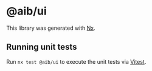 # @aib/ui

This library was generated with [Nx](https://nx.dev).

## Running unit tests

Run `nx test @aib/ui` to execute the unit tests via [Vitest](https://vitest.dev/).
